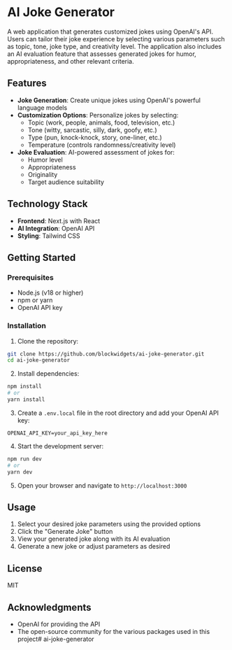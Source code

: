 # AI Joke Generator

A web application that generates customized jokes using OpenAI's API. Users can tailor their joke experience by selecting various parameters such as topic, tone, joke type, and creativity level. The application also includes an AI evaluation feature that assesses generated jokes for humor, appropriateness, and other relevant criteria.

## Features

- **Joke Generation**: Create unique jokes using OpenAI's powerful language models
- **Customization Options**: Personalize jokes by selecting:
  - Topic (work, people, animals, food, television, etc.)
  - Tone (witty, sarcastic, silly, dark, goofy, etc.)
  - Type (pun, knock-knock, story, one-liner, etc.)
  - Temperature (controls randomness/creativity level)
- **Joke Evaluation**: AI-powered assessment of jokes for:
  - Humor level
  - Appropriateness
  - Originality
  - Target audience suitability

## Technology Stack

- **Frontend**: Next.js with React
- **AI Integration**: OpenAI API
- **Styling**: Tailwind CSS

## Getting Started

### Prerequisites

- Node.js (v18 or higher)
- npm or yarn
- OpenAI API key

### Installation

1. Clone the repository:
```bash
git clone https://github.com/blockwidgets/ai-joke-generator.git
cd ai-joke-generator
```

2. Install dependencies:
```bash
npm install
# or
yarn install
```

3. Create a `.env.local` file in the root directory and add your OpenAI API key:
```
OPENAI_API_KEY=your_api_key_here
```

4. Start the development server:
```bash
npm run dev
# or
yarn dev
```

5. Open your browser and navigate to `http://localhost:3000`

## Usage

1. Select your desired joke parameters using the provided options
2. Click the "Generate Joke" button
3. View your generated joke along with its AI evaluation
4. Generate a new joke or adjust parameters as desired

## License

MIT

## Acknowledgments

- OpenAI for providing the API
- The open-source community for the various packages used in this project# ai-joke-generator
